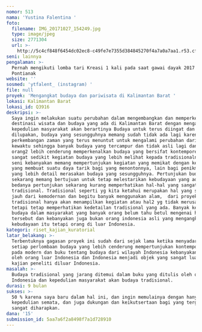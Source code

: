 ```yaml
---
nomor: 513
nama: 'Yustina Falentina '
foto:
  filename: IMG_20171027_154249.jpg
  type: image/jpeg
  size: 2771304
  url: >-
    http://5c4cf848f6454dc02ec8-c49fe7e7355d384845270f4a7a0a7aa1.r53.cf2.rackcdn.com/38d6bf8a-32d9-497a-90b3-9164fdc6ade3/IMG_20171027_154249.jpg
seni: lainnya
pengalaman: >-
  Pernah mengikuti lomba tari Kreasi 1 kali pada saat gawai dayak 2017 di
  Pontianak
website: ''
sosmed: 'ytfalent_ (instagram) '
file: null
proyek: 'Mengangkat budaya dan pariwisata di Kalimantan Barat '
lokasi: Kalimantan Barat
lokasi_id: Q3916
deskripsi: >-
  Saya ingin melakukan suatu perubahan dalam mengembangkan dan memperkenalkan
  destinasi wisata dan budaya yang ada di Kalimantan Barat dengan mengajak
  kepedulian masyarakat akan berartinya Budaya untuk terus diingat dan tidak
  dilupakan, budaya yang sesungguhnya memang sudah tidak ada lagi karena
  perkembangan zaman yang terus menuntut untuk mengalami perubahan dari waktu
  kewaktu sehingga banyak budaya yang tercampur dan tidak asli lagi dan sekarang
  orang2 lebih cenderung memperkenalkan budaya yang bersifat kontemporer dan
  sangat sedikit kegiatan budaya yang lebih melihat kepada tradisionalnya. Suatu
  seni kebanyakan memang mempertunjukan kegiatan yang memikat dengan keindahan
  yang membuat suatu daya tarik bagi yang menontonnya, lain bagi penikmat budaya
  yang lebih detail merasakan budaya yang sesungguhnya. Pertunjukan budaya
  sekarang memang bertujuan untuk tetap melestarikan kebudayaan yang ada,  hanya
  bedanya pertunjukan sekarang kurang memperhatikan hal-hal yang sangat
  tradisional. Tradisional seperti yg kita ketahui merupakan hal yang sangat
  jauh dari kemodernan dan begitu banyak menggunakan alam,  dari proyek ini
  tradisional hanya akan menampilkan kegiatan atau hal2 yg tidak merusak alam
  tetapi tetap memperhatikan kedetailan tradisional yang ada. Banyak kegiatan
  budaya dalam masyarakat yang banyak orang belum tahu betul mengenai hal
  tersebut dan kebanyakan juga bukan orang indonesia asli yang mengangkat
  kebudayaan itu tetapi orang di luar Indonesia.  
kategori: riset_kajian_kuratorial
latar_belakang: >-
  Terbentuknya gagasan proyek ini sudah dari sejak lama ketika menyadari bahwa
  setiap perlombaan budaya yang lebih cenderung mempertunjukan kontemporer dari
  pada modern dan buku tentang budaya dari wilayah Indonesia kebanyakan di tulis
  oleh orang luar Indonesia dan Indonesia menjadi objek yang sangat luas bagi
  kajian peneliti diluar Indonesia. 
masalah: >-
  Budaya tradisional yang jarang ditemui dalam buku yang ditulis oleh orang
  Indonesia dan kepedulian masyarakat akan budaya tradisional. 
durasi: 9 bulan
sukses: >-
  50 % karena saya baru dalam hal ini, dan ingin memulainya dengan hanya bentuk
  kepedulian semata, dan juga dukungan dan keikutsertaan bagi yang tergoyah
  sangat diharapkan.  
dana: '15'
submission_id: 5aa7a6f2a8498f7a1d728910
---
```

